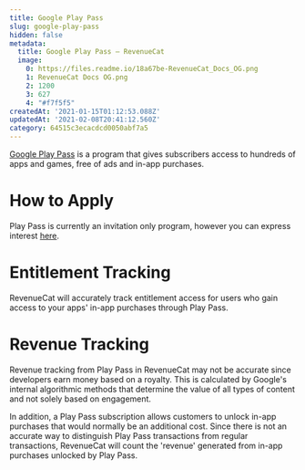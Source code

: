 ```yaml
---
title: Google Play Pass
slug: google-play-pass
hidden: false
metadata:
  title: Google Play Pass – RevenueCat
  image:
    0: https://files.readme.io/18a67be-RevenueCat_Docs_OG.png
    1: RevenueCat Docs OG.png
    2: 1200
    3: 627
    4: "#f7f5f5"
createdAt: '2021-01-15T01:12:53.088Z'
updatedAt: '2021-02-08T20:41:12.560Z'
category: 64515c3ecacdcd0050abf7a5
---
```

[Google Play Pass](https://developer.android.com/google-play/guides/play-pass) is a program that gives subscribers access to hundreds of apps and games, free of ads and in-app purchases. 

# How to Apply
Play Pass is currently an invitation only program, however you can express interest [here](https://docs.google.com/forms/d/e/1FAIpQLSdmL0YkKrklqZHTcb6sVZLnSXA7Tf5TELppa0mx7tAn1x3AJA/viewform). 

# Entitlement Tracking
RevenueCat will accurately track entitlement access for users who gain access to your apps' in-app purchases through Play Pass.

# Revenue Tracking
Revenue tracking from Play Pass in RevenueCat may not be accurate since developers earn money based on a royalty. This is calculated by Google's internal algorithmic methods that determine the value of all types of content and not solely based on engagement. 

In addition, a Play Pass subscription allows customers to unlock in-app purchases that would normally be an additional cost. Since there is not an accurate way to distinguish Play Pass transactions from regular transactions, RevenueCat will count the 'revenue' generated from in-app purchases unlocked by Play Pass.